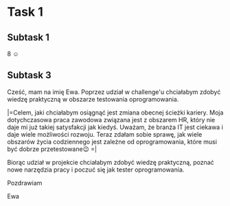 # Task 1
## Subtask 1
8 :relaxed:
## Subtask 3
Cześć, mam na imię Ewa. Poprzez udział w challenge'u chciałabym zdobyć wiedzę praktyczną w obszarze testowania oprogramowania.

|=Celem, jaki chciałabym osiągnąć jest zmiana obecnej ścieżki kariery. Moja dotychczasowa praca zawodowa związana jest z obszarem HR, który nie daje mi już takiej satysfakcji jak kiedyś. Uważam, że branża IT jest ciekawa i daje wiele możliwości rozwoju. Teraz zdałam sobie sprawę, jak wiele obszarów życia codziennego jest zależne od oprogramowania, które musi być dobrze przetestowane:wink: =|

Biorąc udział w projekcie chciałabym zdobyć wiedzę praktyczną, poznać nowe narzędzia pracy i poczuć się jak tester oprogramowania.

Pozdrawiam

Ewa
